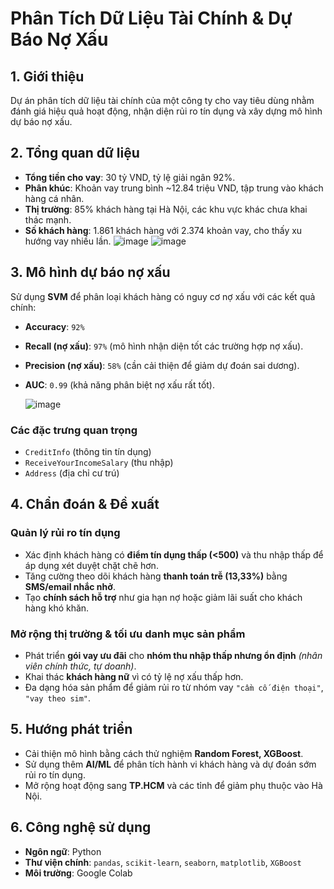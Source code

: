 # **Phân Tích Dữ Liệu Tài Chính & Dự Báo Nợ Xấu**

## **1. Giới thiệu**
Dự án phân tích dữ liệu tài chính của một công ty cho vay tiêu dùng nhằm đánh giá hiệu quả hoạt động, nhận diện rủi ro tín dụng và xây dựng mô hình dự báo nợ xấu.

## **2. Tổng quan dữ liệu**
- **Tổng tiền cho vay**: 30 tỷ VND, tỷ lệ giải ngân 92%.
- **Phân khúc**: Khoản vay trung bình ~12.84 triệu VND, tập trung vào khách hàng cá nhân.
- **Thị trường**: 85% khách hàng tại Hà Nội, các khu vực khác chưa khai thác mạnh.
- **Số khách hàng**: 1.861 khách hàng với 2.374 khoản vay, cho thấy xu hướng vay nhiều lần.
![image](https://github.com/user-attachments/assets/c893493c-2e1e-4bec-a3d6-d8b24eb37a0a)
![image](https://github.com/user-attachments/assets/f8d74014-fc03-4168-bd30-f55c2fe147e0)


## **3. Mô hình dự báo nợ xấu**
Sử dụng **SVM** để phân loại khách hàng có nguy cơ nợ xấu với các kết quả chính:

- **Accuracy**: `92%`
- **Recall (nợ xấu)**: `97%` (mô hình nhận diện tốt các trường hợp nợ xấu).
- **Precision (nợ xấu)**: `58%` (cần cải thiện để giảm dự đoán sai dương).
- **AUC**: `0.99` (khả năng phân biệt nợ xấu rất tốt).

  
  ![image](https://github.com/user-attachments/assets/f2a07232-2680-4a8d-9d98-d2c3e734a603)


### **Các đặc trưng quan trọng**
- `CreditInfo` (thông tin tín dụng)
- `ReceiveYourIncomeSalary` (thu nhập)
- `Address` (địa chỉ cư trú)

## **4. Chẩn đoán & Đề xuất**
### **Quản lý rủi ro tín dụng**
- Xác định khách hàng có **điểm tín dụng thấp (<500)** và thu nhập thấp để áp dụng xét duyệt chặt chẽ hơn.
- Tăng cường theo dõi khách hàng **thanh toán trễ (13,33%)** bằng **SMS/email nhắc nhở**.
- Tạo **chính sách hỗ trợ** như gia hạn nợ hoặc giảm lãi suất cho khách hàng khó khăn.

### **Mở rộng thị trường & tối ưu danh mục sản phẩm**
- Phát triển **gói vay ưu đãi** cho **nhóm thu nhập thấp nhưng ổn định** *(nhân viên chính thức, tự doanh)*.
- Khai thác **khách hàng nữ** vì có tỷ lệ nợ xấu thấp hơn.
- Đa dạng hóa sản phẩm để giảm rủi ro từ nhóm vay `"cầm cố điện thoại"`, `"vay theo sim"`.

## **5. Hướng phát triển**
- Cải thiện mô hình bằng cách thử nghiệm **Random Forest, XGBoost**.
- Sử dụng thêm **AI/ML** để phân tích hành vi khách hàng và dự đoán sớm rủi ro tín dụng.
- Mở rộng hoạt động sang **TP.HCM** và các tỉnh để giảm phụ thuộc vào Hà Nội.

## **6. Công nghệ sử dụng**
- **Ngôn ngữ**: Python
- **Thư viện chính**: `pandas`, `scikit-learn`, `seaborn`, `matplotlib`, `XGBoost`
- **Môi trường**: Google Colab
